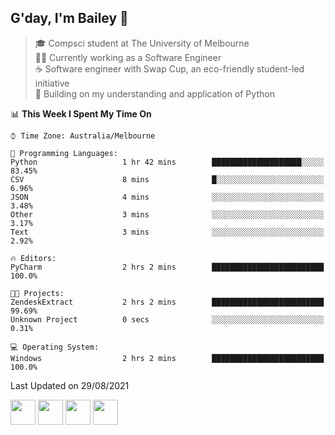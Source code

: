 ## G'day, I'm Bailey 👋

> 🎓 Compsci student at The University of Melbourne <br>
> 👨‍💻 Currently working as a Software Engineer<br>
> ☕️ Software engineer with Swap Cup, an eco-friendly student-led initiative <br>
> 🌱 Building on my understanding and application of Python

<!--START_SECTION:waka-->
📊 **This Week I Spent My Time On** 

```text
⌚︎ Time Zone: Australia/Melbourne

💬 Programming Languages: 
Python                   1 hr 42 mins        ████████████████████░░░░░   83.45% 
CSV                      8 mins              █░░░░░░░░░░░░░░░░░░░░░░░░   6.96% 
JSON                     4 mins              ░░░░░░░░░░░░░░░░░░░░░░░░░   3.48% 
Other                    3 mins              ░░░░░░░░░░░░░░░░░░░░░░░░░   3.17% 
Text                     3 mins              ░░░░░░░░░░░░░░░░░░░░░░░░░   2.92%

🔥 Editors: 
PyCharm                  2 hrs 2 mins        █████████████████████████   100.0%

🐱‍💻 Projects: 
ZendeskExtract           2 hrs 2 mins        █████████████████████████   99.69% 
Unknown Project          0 secs              ░░░░░░░░░░░░░░░░░░░░░░░░░   0.31%

💻 Operating System: 
Windows                  2 hrs 2 mins        █████████████████████████   100.0%

```


 Last Updated on 29/08/2021
<!--END_SECTION:waka-->

[<img height="40px" src="https://img.icons8.com/ios-filled/2x/linkedin.png">](https://linkedin.com/in/baileybutler1)
[<img height="40px" src="https://img.icons8.com/ios-filled/2x/github.png">](https://github.com/baely)
[<img height="40px" src="https://img.icons8.com/ios-filled/2x/salesforce.png">](https://trailblazer.me/id/baileybutler)
[<img height="40px" src="https://img.icons8.com/ios-filled/2x/instagram.png">](https://instagram.com/bae1y)

